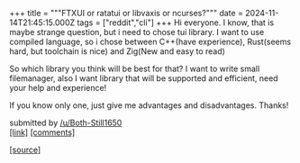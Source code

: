 +++
title = """FTXUI or ratatui or libvaxis or ncurses?"""
date = 2024-11-14T21:45:15.000Z
tags = ["reddit","cli"]
+++
Hi everyone. I know, that is maybe strange question, but i need to chose tui library. I want to use compiled language, so i chose between C++(have experience), Rust(seems hard, but toolchain is nice) and Zig(New and easy to read)

So which library you think will be best for that? I want to write small filemanager, also I want library that will be supported and efficient, need your help and experience!

If you know only one, just give me advantages and disadvantages. Thanks!

submitted by [/u/Both-Still1650](https://www.reddit.com/user/Both-Still1650)  
[\[link\]](https://www.reddit.com/r/commandline/comments/1grg630/ftxui_or_ratatui_or_libvaxis_or_ncurses/) [\[comments\]](https://www.reddit.com/r/commandline/comments/1grg630/ftxui_or_ratatui_or_libvaxis_or_ncurses/)

[[source]](https://www.reddit.com/r/commandline/comments/1grg630/ftxui_or_ratatui_or_libvaxis_or_ncurses/)
